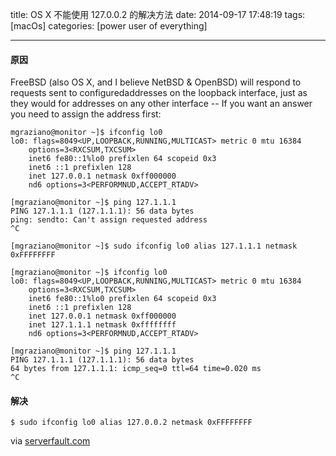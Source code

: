 title: OS X 不能使用 127.0.0.2 的解决方法
date: 2014-09-17 17:48:19
tags: [macOs]
categories: [power user of everything]

---

#### 原因

FreeBSD (also OS X, and I believe NetBSD & OpenBSD) will respond to requests sent to configuredaddresses on the loopback interface, just as they would for addresses on any other interface -- If you want an answer you need to assign the address first:

```shell
mgraziano@monitor ~]$ ifconfig lo0
lo0: flags=8049<UP,LOOPBACK,RUNNING,MULTICAST> metric 0 mtu 16384
    options=3<RXCSUM,TXCSUM>
    inet6 fe80::1%lo0 prefixlen 64 scopeid 0x3
    inet6 ::1 prefixlen 128
    inet 127.0.0.1 netmask 0xff000000
    nd6 options=3<PERFORMNUD,ACCEPT_RTADV>

[mgraziano@monitor ~]$ ping 127.1.1.1
PING 127.1.1.1 (127.1.1.1): 56 data bytes
ping: sendto: Can't assign requested address
^C

[mgraziano@monitor ~]$ sudo ifconfig lo0 alias 127.1.1.1 netmask 0xFFFFFFFF

[mgraziano@monitor ~]$ ifconfig lo0
lo0: flags=8049<UP,LOOPBACK,RUNNING,MULTICAST> metric 0 mtu 16384
    options=3<RXCSUM,TXCSUM>
    inet6 fe80::1%lo0 prefixlen 64 scopeid 0x3
    inet6 ::1 prefixlen 128
    inet 127.0.0.1 netmask 0xff000000
    inet 127.1.1.1 netmask 0xffffffff
    nd6 options=3<PERFORMNUD,ACCEPT_RTADV>

[mgraziano@monitor ~]$ ping 127.1.1.1
PING 127.1.1.1 (127.1.1.1): 56 data bytes
64 bytes from 127.1.1.1: icmp_seq=0 ttl=64 time=0.020 ms
^C
```

#### 解决

```shell
$ sudo ifconfig lo0 alias 127.0.0.2 netmask 0xFFFFFFFF
```

via [serverfault.com](http://serverfault.com/questions/293874/why-cant-i-ping-an-address-on-the-loopback-device-under-freebsd)
